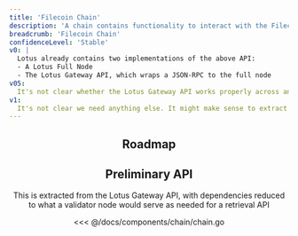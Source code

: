```yaml
---
title: 'Filecoin Chain'
description: 'A chain contains functionality to interact with the Filecoin blockchain as needed for retrieval, and includes both reading state and pushing chain messages. For the purposes of retrieval, we may need to send funds between actors, and interact with filecoin payment channels. The rest of the chain is not used dirrectly by retrieval now. Any validator node on the Filecoin network should be sufficient to serve the chain API'
breadcrumb: 'Filecoin Chain'
confidenceLevel: 'Stable'
v0: |
  Lotus already contains two implementations of the above API:
  - A Lotus Full Node
  - The Lotus Gateway API, which wraps a JSON-RPC to the full node
v05:
  It's not clear whether the Lotus Gateway API works properly across an open network, and this may be important in a case where several parties in the retrieval market are not running a full lotus node.
v1:
  It's not clear we need anything else. It might make sense to extract the gateway API down to the above reduced package to remove any direct dependency on the lotus repo at some point.
---
```


<Header />

## Roadmap

<RoadMapPage />

## Preliminary API

This is extracted from the Lotus Gateway API, with dependencies reduced to what a validator node would serve as needed for a retrieval API

<<< @/docs/components/chain/chain.go
